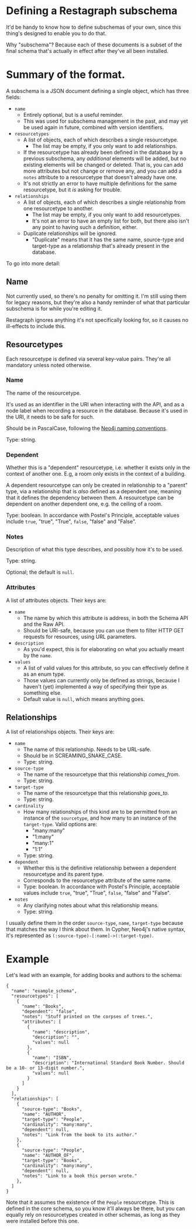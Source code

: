 # Defining a Restagraph subschema

It'd be handy to know how to define subschemas of your own, since this thing's designed to enable you to do that.

Why "subschema"? Because each of these documents is a subset of the final schema that's actually in effect after they've all been installed.


# Summary of the format.

A subschema is a JSON document defining a single object, which has three fields:

- `name`
    - Entirely optional, but is a useful reminder.
    - This was used for subschema management in the past, and may yet be used again in future, combined with version identifiers.
- `resourcetypes`
    - A list of objects, each of which describes a single resourcetype.
        - The list may be empty, if you only want to add relationships.
    - If the resourcetype has already been defined in the database by a previous subschema, any _additional_ elements will be added, but no existing elements will be changed or deleted. That is, you can add more attributes but not change or remove any, and you can add a `notes` attribute to a resourcetype that doesn't already have one.
    - It's not strictly an error to have multiple definitions for the same resourcetype, but it _is_ asking for trouble.
- `relationships`
    - A list of objects, each of which describes a single relationship from one resourcetype to another.
        - The list may be empty, if you only want to add resourcetypes.
        - It's not an error to have an empty list for both, but there also isn't any point to having such a definition, either.
    - Duplicate relationships will be ignored.
        - "Duplicate" means that it has the same name, source-type and target-type as a relationship that's already present in the database.

To go into more detail:

## Name

Not currently used, so there's no penalty for omitting it. I'm still using them for legacy reasons, but they're also a handy reminder of what that particular subschema is for while you're editing it.

Restagraph ignores anything it's not specifically looking for, so it causes no ill-effects to include this.


## Resourcetypes

Each resourcetype is defined via several key-value pairs. They're all mandatory unless noted otherwise.


### Name

The name of the resourcetype.

It's used as an identifier in the URI when interacting with the API, and as a node label when recording a resource in the database. Because it's used in the URI, it needs to be safe for such.

Should be in PascalCase, following the [Neo4j naming conventions](https://neo4j.com/docs/cypher-manual/current/syntax/naming/).

Type: string.


### Dependent

Whether this is a "dependent" resourcetype, i.e. whether it exists only in the context of another one. E.g, a room only exists in the context of a building.

A dependent resourcetype can only be created in relationship to a "parent" type, via a relationship that is _also_ defined as a dependent one, meaning that it defines the dependency between them. A resourcetype can be dependent on another dependent one, e.g. the ceiling of a room.

Type: boolean. In accordance with Postel's Principle, acceptable values include `true`, "true", "True", `false`, "false" and "False".


### Notes

Description of what this type describes, and possibly how it's to be used.

Type: string.

Optional; the default is `null`.


### Attributes

A list of attributes objects. Their keys are:

- `name` 
    - The name by which this attribute is address, in both the Schema API and the Raw API.
    - Should be URI-safe, because you can use them to filter HTTP GET requests for resources, using URL parameters.
- `description`
    - As you'd expect, this is for elaborating on what you actually meant by the `name`.
- `values`
    - A list of valid values for this attribute, so you can effectively define it as an enum type.
    - Those values can currently only be defined as strings, because I haven't (yet) implemented a way of specifying their type as something else.
    - Default value is `null`, which means anything goes.


## Relationships

A list of relationships objects. Their keys are:

- `name`
    - The name of this relationship. Needs to be URL-safe.
    - Should be in SCREAMING_SNAKE_CASE.
    - Type: string.
- `source-type`
    - The name of the resourcetype that this relationship _comes_from_.
    - Type: string.
- `target-type`
    - The name of the resourcetype that this relationship _goes_to_.
    - Type: string.
- `cardinality`
    - How many relationships of this kind are to be permitted from an instance of the `sourcetype`, and how many to an instance of the `target-type`. Valid options are:
        - "many:many"
        - "1:many"
        - "many:1"
        - "1:1"
    - Type: string.
- `dependent`
    - Whether this is the definitive relationship between a dependent resourcetype and its parent type.
    - Corresponds to the resourcetype attribute of the same name.
    - Type: boolean. In accordance with Postel's Principle, acceptable values include `true`, "true", "True", `false`, "false" and "False".
- `notes`
    - Any clarifying notes about what this relationship means.
    - Type: string.


I usually define them in the order `source-type`, `name`, `target-type` because that matches the way I think about them. In Cypher, Neo4j's native syntax, it's represented as `(:source-type)-[:name]->(:target-type)`.


# Example

Let's lead with an example, for adding books and authors to the schema:

    {
      "name": "example_schema",
      "resourcetypes": [
        {
          "name": "Books",
          "dependent": "false",
          "notes": "Stuff printed on the corpses of trees.",
          "attributes": [
            {
              "name": "description",
              "description": "",
              "values": null
            },
            {
              "name": "ISBN",
              "description": "International Standard Book Number. Should be a 10- or 13-digit number.",
              "values": null
            }
          ]
        }
      ],
      "relationships": [
        {
          "source-type": "Books",
          "name": "AUTHOR",
          "target-type": "People",
          "cardinality": "many:many",
          "dependent": null,
          "notes": "Link from the book to its author."
        },
        {
          "source-type": "People",
          "name": "AUTHOR_OF",
          "target-type": "Books",
          "cardinality": "many:many",
          "dependent": null,
          "notes": "Link to a book this person wrote."
        },
      ]
    }

Note that it assumes the existence of the `People` resourcetype. This is defined in the core schema, so you know it'll always be there, but you can equally rely on resourcetypes created in other schemas, as long as they were installed before this one.
